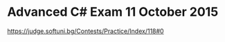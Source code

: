 Advanced C# Exam 11 October 2015
=========================================================
https://judge.softuni.bg/Contests/Practice/Index/118#0